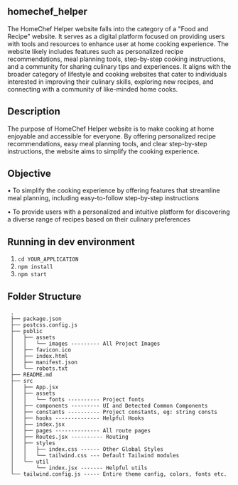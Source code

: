 ## homechef_helper
The HomeChef Helper website falls into the category of a "Food and Recipe" website. It serves as a digital platform focused on providing users with tools and resources to enhance user at home cooking experience. The website likely includes features such as personalized recipe recommendations, meal planning tools, step-by-step cooking instructions, and a community for sharing culinary tips and experiences. It aligns with the broader category of lifestyle and cooking websites that cater to individuals interested in improving their culinary skills, exploring new recipes, and connecting with a community of like-minded home cooks.


## Description

The purpose of HomeChef Helper website is to make cooking at home enjoyable and accessible for everyone. By offering personalized recipe recommendations, easy meal planning tools, and clear step-by-step instructions, the website aims to simplify the cooking experience.


## Objective

•	To simplify the cooking experience by offering features that streamline meal planning, including easy-to-follow step-by-step instructions

•	To provide users with a personalized and intuitive platform for discovering a diverse range of recipes based on their culinary preferences


## Running in dev environment

1.  `cd YOUR_APPLICATION`
2.  `npm install`
3.  `npm start`



## Folder Structure

```
 .
 ├── package.json
 ├── postcss.config.js
 ├── public
 │   ├── assets
 │   │   └── images --------- All Project Images
 │   ├── favicon.ico
 │   ├── index.html
 │   ├── manifest.json
 │   └── robots.txt
 ├── README.md
 ├── src
 │   ├── App.jsx
 │   ├── assets
 │   │   └── fonts ---------- Project fonts
 │   ├── components --------- UI and Detected Common Components
 │   ├── constants ---------- Project constants, eg: string consts
 │   ├── hooks -------------- Helpful Hooks
 │   ├── index.jsx
 │   ├── pages -------------- All route pages
 │   ├── Routes.jsx ---------- Routing
 │   ├── styles
 │   │   ├── index.css ------ Other Global Styles
 │   │   └── tailwind.css --- Default Tailwind modules
 │   └── util
 │       └── index.jsx ------- Helpful utils
 └── tailwind.config.js ----- Entire theme config, colors, fonts etc.
```



